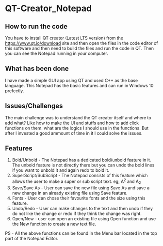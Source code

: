 # QT-Creator_Notepad
## How to run the code
You have to install QT creator (Latest LTS version) from the https://www.qt.io/download site and then open the files in the code editor of this software and then need to build the files and run the code in QT. Then you can see the Notepad running in your computer.
## What has been done 
I have made a simple GUI app using QT and used C++ as the base language. This Notepad has the basic features and can run in Windows 10 prefectly.
## Issues/Challenges
The main challenge was to understand the QT creator itself and where to add what? Like how to make the UI and stuffs and how to add click functions on them. what are the logics I should use in the functions. But after I invested a good ammount of time in it I could solve the issues.
## Features
1. Bold/Unbold - The Notepad has a dedicated bold/unbold feature in it. The unbold feature is not directly there but you can undo the bold lines if you want to unbold it and again redo to bold it.
2. SuperScript/SubScript - The Notepad consists of this feature which allows the user to make a super or sub script text. eg, A<sup>2</sup> and A<sub>2</sub>
3. Save/Save As - User can save the new file using Save As and save a new change in an already existing file using Save feature.
4. Fonts - User can chose their favourite fonts and the size using this feature.
5. Undo/Redo - User can make changes to the text and then undo if they do not like the change or redo if they think the change was right.
6. Open/New - user can open an existing file using Open function and use the New function to create a new text file.

PS - All the above functions can be found in the Menu bar located in the top part of the Notepad Editor.
